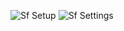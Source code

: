 ![Sf Setup](https://github.com/myklek/sf-setup-shortcuts/blob/main/sf-setup-shortcuts.png)
![Sf Settings](https://github.com/myklek/sf-setup-shortcuts/blob/main/settings.png)
